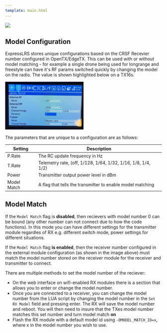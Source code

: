 ```yaml
---
template: main.html
---
```


<img src="https://raw.githubusercontent.com/ExpressLRS/ExpressLRS-Hardware/master/img/software.png">

## Model Configuration

ExpressLRS stores unique configurations based on the CRSF Recevier number configured in OpenTX/EdgeTX. This can be used with or without model matching - for example a single drone being used for longrange and freestyle can have it's RF params switched quickly by changing the model on the radio. The value is shown highlighted below on a TX16s.

<img src="../../assets/images/modelcfg.jpg" width="50%">

The parameters that are unique to a configuration are as follows:

| Setting | Description |
|---|---|
| P.Rate | The RC update frequency in Hz |
| T.Rate | Telemetry rate, (off, 1/128, 1/64, 1/32, 1/16, 1/8, 1/4, 1/2) |
| Power | Transmitter output power level in dBm |
| Model Match | A flag that tells the transmitter to enable model matching |

## Model Match

If the `Model Match` flag is **disabled**, then recievers with model number 0 can be bound (any other number can not connect due to how the code functions). In this mode you can have different settings for the transmitter module regardles of RX e.g. different switch mode, power settings for different situations.

If the `Model Match` flag **is enabled**, then the receiver number configured in the external module configuration (as shown in the image above) must match the model number stored on the receiver module for the receiver and transmitter to connect.

There are multiple methods to set the model number of the reciever:

- On the web interface on wifi-enabled RX modules there is a section that allows you to enter or change the model number.
- Once you are connected to a receiver, you can change the model number from the LUA script by changing the model number in the `Set RX Model` field and pressing enter. The RX will save the model number and reboot. You will then need to insure that the TXes model number matches this set number and turn model match **on**
- Flash the RX module with a default model id using `-DMODEL_MATCH_ID=x`, where x in the model number you wish to use.
